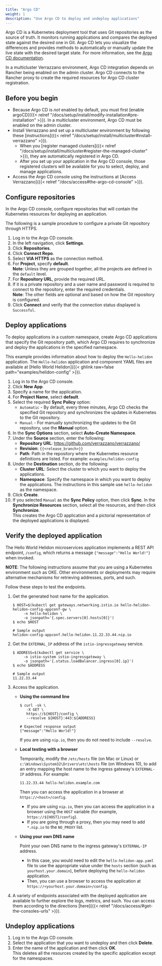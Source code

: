 ```yaml
---
title: "Argo CD"
weight: 1
description: "Use Argo CD to deploy and undeploy applications"
---
```


Argo CD is a Kubernetes deployment tool that uses Git repositories as the source of truth. It monitors running applications and compares the deployed state against the desired one in Git. Argo CD lets you visualize the differences and provides methods to automatically or manually update the live state with the desired target state. For more information, see the [Argo CD documentation](https://argo-cd.readthedocs.io/en/stable/).

In a multicluster Verrazzano environment, Argo CD integration depends on Rancher being enabled on the admin cluster. Argo CD connects to the Rancher proxy to create the required resources for Argo CD cluster registration.

## Before you begin

- Because Argo CD is _not_ enabled by default, you must first [enable argoCD]({{< relref "/docs/setup/install/modify-installation#pre-installation" >}}). In a multicluster environment, Argo CD must be enabled on the admin cluster.
- Install Verrazzano and set up a multicluster environment by following these [instructions]({{< relref "/docs/setup/install/multicluster#install-verrazzano" >}}).
  - When you [register managed clusters]({{< relref "/docs/setup/install/multicluster#register-the-managed-cluster" >}}), they are automatically registered in Argo CD.
  - After you set up your application in the Argo CD console, those registered clusters will be available for you to select, deploy, and manage applications.
- Access the Argo CD console using the instructions at [Access Verrazzano]({{< relref "/docs/access#the-argo-cd-console" >}}).



## Configure repositories

In the Argo CD console, configure repositories that will contain the Kubernetes resources for deploying an application.

The following is a sample procedure to configure a private Git repository through HTTPS.
1. Log in to the Argo CD console.
2. In the left navigation, click **Settings**.
3. Click **Repositories**.
3. Click **Connect Repo**.
4. Select **VIA HTTPS** as the connection method.
5. For **Project**, specify **default**.
<br>**Note**: Unless they are grouped together, all the projects are defined in the `default` level.
6. For **Repository URL**, provide the required URL.
7. If it is a private repository and a user name and password is required to connect to the repository, enter the required credentials.
<br>**Note**: The other fields are optional and based on how the Git repository is configured.
9. Click **Connect** and verify that the connection status displayed is `Successful`.

## Deploy applications

To deploy applications in a custom namespace, create Argo CD applications that specify the Git repository path, which Argo CD requires to synchronize and deploy the applications in the specified namespace.

This example provides information about how to deploy the `Hello-helidon` application. The `Hello-helidon` application and component YAML files are available at [Hello World Helidon]({{< ghlink raw=false path="examples/helidon-config" >}}).

1. Log in to the Argo CD console.
2. Click **New App**.
3. Specify a name for the application.
4. For **Project Name**, select **default**.
5. Select the required **Sync Policy** option:
   - `Automatic` - By default, every three minutes, Argo CD checks the specified Git repository and synchronizes the updates in Kubernetes to the Git repository.
   - `Manual` - For manually synchronizing the updates to the Git repository, use the **Manual** option.
6. In the **Sync Options** section, select **Auto-Create Namespace**.
7. Under the **Source** section, enter the following:
    - **Repository URL**: https://github.com/verrazzano/verrazzano/
    - **Revision**: `{{<release_branch>}}`
    - **Path**: Path in the repository where the Kubernetes resource definitions are listed. For example: `examples/helidon-config`
7. Under the **Destination** section, do the following:
    - **Cluster URL**: Select the cluster to which you want to deploy the applications.
    - **Namespace**: Specify the namespace in which you want to deploy the applications. The instructions in this sample use `hello-helidon` as the namespace.
9. Click **Create**.
10. If you selected `Manual` as the **Sync Policy** option, then click **Sync**. In the **Synchronize Resources** section, select all the resources, and then click **Synchronize**.
<br> This creates the Argo CD application and a pictorial representation of the deployed applications is displayed.

## Verify the deployed application

The Hello World Helidon microservices application implements a REST API endpoint, `/config`, which returns a message `{"message":"Hello World!"}` when invoked.

**NOTE**:  The following instructions assume that you are using a Kubernetes environment such as OKE. Other environments or deployments may require alternative mechanisms for retrieving addresses, ports, and such.

Follow these steps to test the endpoints.

1. Get the generated host name for the application.

   ```
   $ HOST=$(kubectl get gateways.networking.istio.io hello-helidon-helidon-config-appconf-gw \
        -n hello-helidon \
        -o jsonpath='{.spec.servers[0].hosts[0]}')
   $ echo $HOST

   # Sample output
   helidon-config-appconf.hello-helidon.11.22.33.44.nip.io
   ```

1. Get the `EXTERNAL_IP` address of the `istio-ingressgateway` service.
   ```
   $ ADDRESS=$(kubectl get service \
        -n istio-system istio-ingressgateway \
        -o jsonpath='{.status.loadBalancer.ingress[0].ip}')
   $ echo $ADDRESS

   # Sample output
   11.22.33.44
   ```   

1. Access the application.

   * **Using the command line**
     ```
     $ curl -sk \
        -X GET \
        https://${HOST}/config \
        --resolve ${HOST}:443:${ADDRESS}

     # Expected response output
     {"message":"Hello World!"}
     ```
     If you are using `nip.io`, then you do not need to include `--resolve`.
   * **Local testing with a browser**

     Temporarily, modify the `/etc/hosts` file (on Mac or Linux)
     or `c:\Windows\System32\Drivers\etc\hosts` file (on Windows 10),
     to add an entry mapping the host name to the ingress gateway's `EXTERNAL-IP` address.
     For example:
     ```
     11.22.33.44 hello-helidon.example.com
     ```
     Then you can access the application in a browser at `https://<host>/config`.

     - If you are using `nip.io`, then you can access the application in a browser using the `HOST` variable (for example, `https://${HOST}/config`).  
     - If you are going through a proxy, then you may need to add `*.nip.io` to the `NO_PROXY` list.

   * **Using your own DNS name**

     Point your own DNS name to the ingress gateway's `EXTERNAL-IP` address.
     * In this case, you would need to edit the `hello-helidon-app.yaml` file
       to use the appropriate value under the `hosts` section (such as `yourhost.your.domain`),
       before deploying the `hello-helidon` application.
     * Then, you can use a browser to access the application at `https://<yourhost.your.domain>/config`.     

1. A variety of endpoints associated with the deployed application are available to further explore the logs, metrics, and such.
You can access them according to the directions [here]({{< relref "/docs/access/#get-the-consoles-urls" >}}).  

## Undeploy applications

1. Log in to the Argo CD console.
2. Select the application that you want to undeploy and then click **Delete**.
3. Enter the name of the application and then click **OK**.
<br>This deletes all the resources created by the specific application except for the namespaces.

